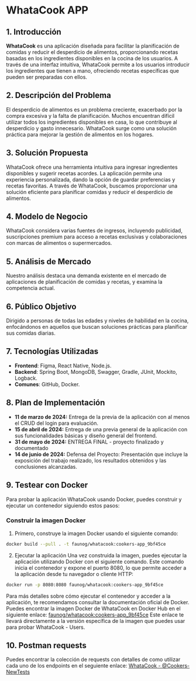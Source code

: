 
# WhataCook APP

## 1. Introducción

**WhataCook** es una aplicación diseñada para facilitar la planificación de comidas y reducir el desperdicio de alimentos, proporcionando recetas basadas en los ingredientes disponibles en la cocina de los usuarios. A través de una interfaz intuitiva, WhataCook permite a los usuarios introducir los ingredientes que tienen a mano, ofreciendo recetas específicas que pueden ser preparadas con ellos.

## 2. Descripción del Problema

El desperdicio de alimentos es un problema creciente, exacerbado por la compra excesiva y la falta de planificación. Muchos encuentran difícil utilizar todos los ingredientes disponibles en casa, lo que contribuye al desperdicio y gasto innecesario. WhataCook surge como una solución práctica para mejorar la gestión de alimentos en los hogares.

## 3. Solución Propuesta

WhataCook ofrece una herramienta intuitiva para ingresar ingredientes disponibles y sugerir recetas acordes. La aplicación permite una experiencia personalizada, dando la opción de guardar preferencias y recetas favoritas. A través de WhataCook, buscamos proporcionar una solución eficiente para planificar comidas y reducir el desperdicio de alimentos.

## 4. Modelo de Negocio

WhataCook considera varias fuentes de ingresos, incluyendo publicidad, suscripciones premium para acceso a recetas exclusivas y colaboraciones con marcas de alimentos o supermercados.

## 5. Análisis de Mercado

Nuestro análisis destaca una demanda existente en el mercado de aplicaciones de planificación de comidas y recetas, y examina la competencia actual.

## 6. Público Objetivo

Dirigido a personas de todas las edades y niveles de habilidad en la cocina, enfocándonos en aquellos que buscan soluciones prácticas para planificar sus comidas diarias.

## 7. Tecnologías Utilizadas

- **Frontend**: Figma, React Native, Node.js.
- **Backend**: Spring Boot, MongoDB, Swagger, Gradle, JUnit, Mockito, Logback.
- **Comunes**: GitHub, Docker.

## 8. Plan de Implementación

- **11 de marzo de 2024:** Entrega de la previa de la aplicación con al menos el CRUD del login para evaluación.
- **15 de abril de 2024:** Entrega de una previa general de la aplicación con sus funcionalidades básicas y diseño general del frontend. 
- **31 de mayo de 2024:** ENTREGA FINAL - proyecto finalizado y documentado
- **14 de junio de 2024:** Defensa del Proyecto: Presentación que incluye la exposición del trabajo realizado, los resultados obtenidos y las conclusiones alcanzadas. 

## 9. Testear con Docker

Para probar la aplicación WhataCook usando Docker, puedes construir y ejecutar un contenedor siguiendo estos pasos:

### Construir la imagen Docker

1. Primero, construye la imagen Docker usando el siguiente comando:
```bash
docker build --pull . -t faunog/whatacook:cookers-app_9bf45ce
```
2. Ejecutar la aplicación
Una vez construida la imagen, puedes ejecutar la aplicación utilizando Docker con el siguiente comando. Este comando inicia el contenedor y expone el puerto 8080, lo que permite acceder a la aplicación desde tu navegador o cliente HTTP:
```bash
docker run -p 8080:8080 faunog/whatacook:cookers-app_9bf45ce
```

Para más detalles sobre cómo ejecutar el contenedor y acceder a la aplicación, te recomendamos consultar la documentación oficial de Docker.
Puedes encontrar la imagen Docker de WhataCook en Docker Hub en el siguiente enlace:
[faunog/whatacook:cookers-app_9bf45ce](https://hub.docker.com/layers/faunog/whatacook/cookers-app_9bf45ce/images/sha256-4ae53a77376b6f1392d68daaea6d36c7e746b455b22577108848ccf43c1a1448?context=repo)
Este enlace te llevará directamente a la versión específica de la imagen que puedes usar para probar WhataCook - Users.

## 10. Postman requests

Puedes encontrar la colección de requests con detalles de como utilizar cada uno de los endpoints en el seguiente enlace:
[WhataCook - @Cookers-NewTests](https://documenter.getpostman.com/view/12946439/2sA35A8QuD)

